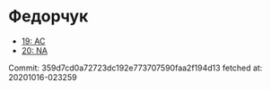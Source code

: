 # Федорчук
- [19: AC](19.md)
- [20: NA](20.md)

Commit: 359d7cd0a72723dc192e773707590faa2f194d13
 fetched at: 20201016-023259

